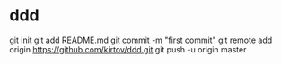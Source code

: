 ddd
===
git init
git add README.md
git commit -m "first commit"
git remote add origin https://github.com/kirtov/ddd.git
git push -u origin master

